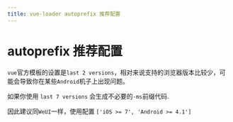 ```yaml
---
title: vue-loader autoprefix 推荐配置
---
```


# autoprefix 推荐配置

`vue`官方模板的设置是`last 2 versions`，相对来说支持的浏览器版本比较少，可能会导致你在某些`Android`机子上出现问题。

如果你使用 `last 7 versions` 会生成不必要的`-ms`前缀代码.

因此建议同`WeUI`一样，使用配置 `['iOS >= 7', 'Android >= 4.1']`